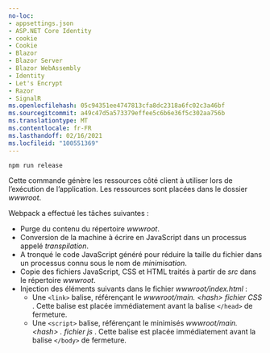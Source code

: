 ```yaml
---
no-loc:
- appsettings.json
- ASP.NET Core Identity
- cookie
- Cookie
- Blazor
- Blazor Server
- Blazor WebAssembly
- Identity
- Let's Encrypt
- Razor
- SignalR
ms.openlocfilehash: 05c94351ee4747813cfa8dc2318a6fc02c3a46bf
ms.sourcegitcommit: a49c47d5a573379effee5c6b6e36f5c302aa756b
ms.translationtype: MT
ms.contentlocale: fr-FR
ms.lasthandoff: 02/16/2021
ms.locfileid: "100551369"
---
```

```console
npm run release
```

Cette commande génère les ressources côté client à utiliser lors de l’exécution de l’application. Les ressources sont placées dans le dossier *wwwroot*.

Webpack a effectué les tâches suivantes :

* Purge du contenu du répertoire *wwwroot*.
* Conversion de la machine à écrire en JavaScript dans un processus appelé *transpilation*.
* A tronqué le code JavaScript généré pour réduire la taille du fichier dans un processus connu sous le nom de *minimisation*.
* Copie des fichiers JavaScript, CSS et HTML traités à partir de *src* dans le répertoire *wwwroot*.
* Injection des éléments suivants dans le fichier *wwwroot/index.html* :
  * Une `<link>` balise, référençant le *wwwroot/main. \<hash\> fichier CSS* . Cette balise est placée immédiatement avant la balise `</head>` de fermeture.
  * Une `<script>` balise, référençant le minimisés *wwwroot/main. \<hash\> . fichier js* . Cette balise est placée immédiatement avant la balise `</body>` de fermeture.